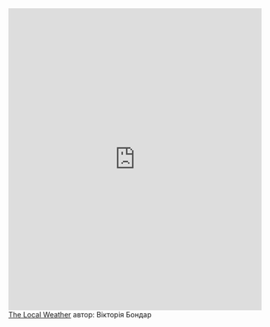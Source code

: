<iframe loading="lazy" style="position: relative; width: 100%; height: 600px; max-height: 80vh; border: none; padding: 0; margin: 0; overflow: hidden;"
      src="https:&#x2F;&#x2F;www.canva.com&#x2F;design&#x2F;DAFnl-_yWts&#x2F;view?embed" allowfullscreen="allowfullscreen" allow="fullscreen">
    </iframe>
    <a href="https:&#x2F;&#x2F;www.canva.com&#x2F;design&#x2F;DAFnl-_yWts&#x2F;view?utm_content=DAFnl-_yWts&amp;utm_campaign=designshare&amp;utm_medium=embeds&amp;utm_source=link" target="_blank" rel="noopener">The Local Weather</a> автор: Вікторія Бондар
